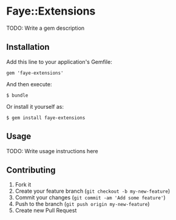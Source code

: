 # Faye::Extensions

TODO: Write a gem description

## Installation

Add this line to your application's Gemfile:

    gem 'faye-extensions'

And then execute:

    $ bundle

Or install it yourself as:

    $ gem install faye-extensions

## Usage

TODO: Write usage instructions here

## Contributing

1. Fork it
2. Create your feature branch (`git checkout -b my-new-feature`)
3. Commit your changes (`git commit -am 'Add some feature'`)
4. Push to the branch (`git push origin my-new-feature`)
5. Create new Pull Request
